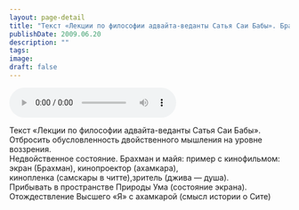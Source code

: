 ```yaml
---
layout: page-detail
title: "Текст «Лекции по философии адвайта-веданты Сатья Саи Бабы». Брахман и Майя"
publishDate: 2009.06.20
description: ""
tags:
image:
draft: false
---
```


<audio title="2009.06.20 - Текст «Лекции по философии адвайта-веданты Сатья Саи Бабы». Брахман и Майя.mp3" src="https://filer-api.advayta.org/v1.0/public/files/74777" controls=""></audio>

 Текст «Лекции по философии адвайта-веданты Сатья Саи Бабы».  
 Отбросить обусловленность двойственного мышления на уровне воззрения.  
 Недвойственное состояние. Брахман и майя: пример с кинофильмом:  
 экран (Брахман), кинопроектор (ахамкара),   
 кинопленка (самскары в читте),зритель (джива — душа).   
 Прибывать в пространстве Природы Ума (состояние экрана).  
 Отождествление Высшего «Я» с ахамкарой (смысл истории о Сите)   

  
